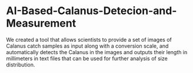 # AI-Based-Calanus-Detecion-and-Measurement
We created a tool that allows scientists to provide a set of images of Calanus catch samples as input along with a conversion scale, and automatically detects the Calanus in the images and outputs their length in millimeters in text files that can be used for further analysis of size distribution.
